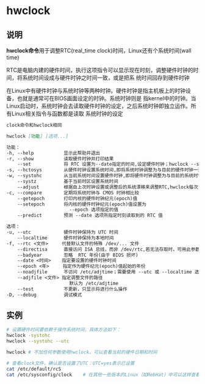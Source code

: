 # **hwclock**

## 说明

**hwclock命令**用于调整RTC(real_time clock)时间，Linux还有个系统时间(wall time)

RTC是电脑内建的硬件时间，执行这项指令可以显示现在时刻，调整硬件时钟的时间，将系统时间设成与硬件时钟之时间一致，或是把系
统时间回存到硬件时钟

在Linux中有硬件时钟与系统时钟等两种时钟。硬件时钟是指主机板上的时钟设备，也就是通常可在BIOS画面设定的时钟。系统时钟则是
指kernel中的时钟。当Linux启动时，系统时钟会去读取硬件时钟的设定，之后系统时钟即独立运作。所有Linux相关指令与函数都是读取
系统时钟的设定

```markdown
clock命令和hwclock相同

hwclock [功能] [选项...]

功能：
-h, --help           显示此帮助并退出
-r, --show           读取硬件时钟并打印结果
    --set            将 RTC 设置为--date指定的时间,设定硬件时钟；hwclock --set --date='28/3/2018 12:34:00'
-s, --hctosys        从硬件时钟设置系统时间,即将系统时钟调整为与目前的硬件时钟一致
-w, --systohc        从当前系统时间设置硬件时钟,即将硬件时钟调整为与目前的系统时钟一致
    --systz          基于当前时区设置系统时间
    --adjust         根据自上次时钟设置或调整后的系统漂移来调整RTC,hwclock每次更改硬件时钟都会记录在/etc/adjtime中
-c, --compare        定期将系统时钟与 CMOS 时钟相比较
    --getepoch       打印内核的硬件时钟纪元(epoch)值
    --setepoch       将内核的硬件时钟纪元(epoch)值设置为
                       --epoch 选项指定的值
    --predict        预测 --date 选项所指定时刻读取到的 RTC 值

选项：
-u, --utc            硬件时钟保持为 UTC 时间
    --localtime      硬件时钟保持为本地时间
-f, --rtc <文件>     代替默认文件的特殊 /dev/... 文件
    --directisa      直接访问 ISA 总线，而非 /dev/rtc,若无法存取时，可用此参数直接以I/O指令来存取硬件时钟
    --badyear        忽略  RTC 年份(由于 BIOS 损坏)
    --date <时间>    指定要设置的硬件时钟时间
    --epoch <年>     指定作为硬件纪元(epoch)值起始的年份
    --noadjfile      不访问 /etc/adjtime；需要使用 --utc 或 --localtime 选项
    --adjfile <文件> 指定调整文件的路径
                       默认为 /etc/adjtime
    --test           不更新，只显示将进行什么操作
-D, --debug          调试模式

```

## 实例

```bash
# 设置硬件时间要依赖于操作系统时间，具体方法如下：
hwclock -systohc
hwclock --systohc --utc

hwclock # 不加任何参数使用hwclock，可以查看当前的硬件日期和时间

# 查看clock文件，确认是否设置了UTC：UTC=yes表示已设置
cat /etc/default/rcS
cat /etc/sysconfig/clock    # 在其他一些版本的Linux（如RebHat）中可以这样查看

```
